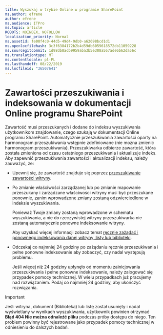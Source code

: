 ```yaml
---
title: Wyszukaj w trybie Online w programie SharePoint
ms.author: efrene
author: efrene
ms.audience: ITPro
ms.topic: article
ROBOTS: NOINDEX, NOFOLLOW
localization_priority: Normal
ms.assetid: fe00f4c0-44d5-49d4-9db0-a62698bcd1d1
ms.openlocfilehash: 3c3f6384172b2b4d59db6059618572db11059228
ms.sourcegitcommit: 1d98db8acb9959aba3b5e308a567ade6b62da56c
ms.translationtype: MT
ms.contentlocale: pl-PL
ms.lasthandoff: 08/22/2019
ms.locfileid: "36507641"
---
```

# <a name="content-crawling-and-indexing-in-sharepoint-online"></a>Zawartości przeszukiwania i indeksowania w dokumentacji Online programu SharePoint

Zawartość musi przeszukanych i dodane do indeksu wyszukiwania użytkownikom znajdowanie, czego szukają w dokumentacji Online programu SharePoint. Automatycznie przeszukiwania zawartości oparty na harmonogram przeszukiwania wstępnie zdefiniowane (nie można zmienić harmonogram przeszukiwania). Przeszukiwarka odbierze zawartość, która została zmieniona od czasu ostatniego przeszukiwania i aktualizuje indeks. Aby zapewnić przeszukiwania zawartości i aktualizacji indeksu, należy zauważyć, że:

- Upewnij się, że zawartość znajduje się poprzez [przeszukiwanie zawartości witryny](https://docs.microsoft.com/sharepoint/make-site-content-searchable).

- Po zmianie właściwości zarządzanej lub po zmianie mapowanie przeszukany i zarządzane właściwości witryny musi być przeszukane ponownie, zanim wprowadzone zmiany zostaną odzwierciedlone w indeksie wyszukiwania. 

    Ponieważ Twoje zmiany zostaną wprowadzone w schematu wyszukiwania, a nie do rzeczywistej witryny przeszukiwarka nie zostaną automatycznie ponowne indeksowanie witryny. 

    Aby uzyskać więcej informacji zobacz temat [ręcznie zażądać i ponownego indeksowania danej witryny, listy lub biblioteki](https://docs.microsoft.com/sharepoint/crawl-site-conten).

- Odczekaj co najmniej 24 godziny po zażądaniu ręcznie przeszukiwania i pełne ponowne indeksowanie aby zobaczyć, czy nadal występują problemu. 

    Jeśli więcej niż 24 godziny upłynęło od momentu zainicjowania przeszukiwania i pełne ponowne indeksowanie, należy zalogować się przypadek pomocy technicznej. W wielu przypadkach już pracujemy nad rozwiązaniem. Podaj co najmniej 24 godziny, aby ukończyć rozwiązania.

> [!IMPORTANT]
> Jeśli witryna, dokument (Biblioteka) lub listę został usunięty i nadal wyświetlany w wynikach wyszukiwania, użytkownik powinien otrzymać **Błąd 404 Nie można odnaleźć pliku** podczas próby dostępu do niego. Ten problem powinny być rejestrowane jako przypadek pomocy technicznej w odniesieniu do dalszych badań. 



